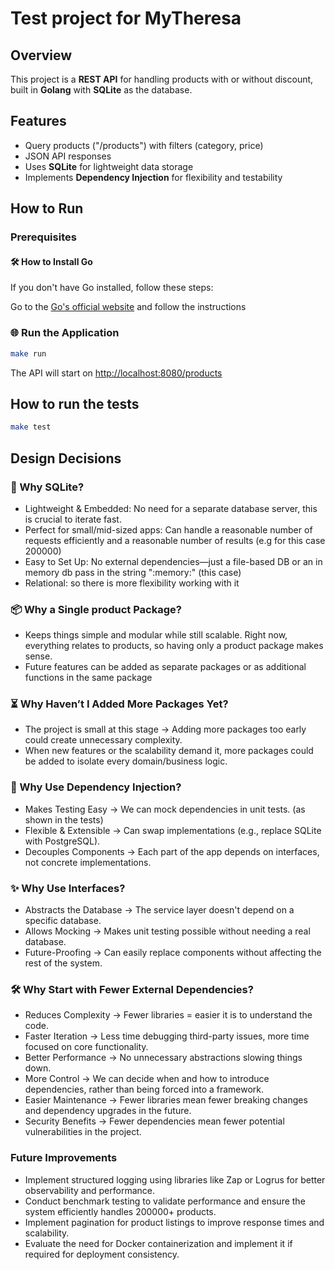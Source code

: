 # Test project for MyTheresa

## Overview

This project is a **REST API** for handling products with or without discount,
built in **Golang** with **SQLite** as the database.

## Features

- Query products ("/products") with filters (category, price)
- JSON API responses
- Uses **SQLite** for lightweight data storage
- Implements **Dependency Injection** for flexibility and testability

## How to Run

### Prerequisites

#### 🛠️ How to Install Go

If you don't have Go installed, follow these steps:

Go to the [Go's official website](https://go.dev/doc/install) and follow the instructions

### 🌐 Run the Application

```bash
make run
```

The API will start on [http://localhost:8080/products](http://localhost:8080/products)

## How to run the tests

```bash
make test
```

## Design Decisions

### 🚀 Why SQLite?

- Lightweight & Embedded: No need for a separate database server, this is crucial
  to iterate fast.
- Perfect for small/mid-sized apps: Can handle a reasonable number
  of requests efficiently and a reasonable number of results (e.g for this case 200000)
- Easy to Set Up: No external dependencies—just a file-based DB or an in memory db
  pass in the string ":memory:" (this case)
- Relational: so there is more flexibility working with it

### 📦 Why a Single product Package?

- Keeps things simple and modular while still scalable.
  Right now, everything relates to products, so having only a product package
makes sense.
- Future features can be added as separate packages or as additional
  functions in the same package

### ⏳ Why Haven’t I Added More Packages Yet?

- The project is small at this stage -> Adding more packages too early could create
  unnecessary complexity.
- When new features or the scalability demand it, more packages could be added to
  isolate every domain/business logic.

### 🔧 Why Use Dependency Injection?

- Makes Testing Easy -> We can mock dependencies in unit tests.
  (as shown in the tests)
- Flexible & Extensible -> Can swap implementations (e.g., replace SQLite with PostgreSQL).
- Decouples Components -> Each part of the app depends on interfaces,
  not concrete implementations.

### ✨ Why Use Interfaces?

- Abstracts the Database -> The service layer doesn't depend on a specific database.
- Allows Mocking -> Makes unit testing possible without needing a real database.
- Future-Proofing -> Can easily replace components without affecting the
rest of the system.

### 🛠️ Why Start with Fewer External Dependencies?

- Reduces Complexity -> Fewer libraries = easier it is to understand the code.
- Faster Iteration -> Less time debugging third-party issues, more time focused
  on core functionality.
- Better Performance -> No unnecessary abstractions slowing things down.
- More Control -> We can decide when and how to introduce dependencies, rather than
  being forced into a framework.
- Easier Maintenance -> Fewer libraries mean fewer breaking changes and dependency
  upgrades in the future.
- Security Benefits -> Fewer dependencies mean fewer potential vulnerabilities
  in the project.

### Future Improvements

- Implement structured logging using libraries like Zap or Logrus for better
observability and performance.
- Conduct benchmark testing to validate performance and ensure the system efficiently
handles 200000+ products.
- Implement pagination for product listings to improve response times and scalability.
- Evaluate the need for Docker containerization and implement it if required for
deployment consistency.
